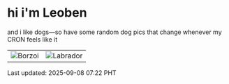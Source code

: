 # hi i'm Leoben

and i like dogs—so have some random dog pics that change whenever my CRON feels like it

|  |  |
|--------|----------|
| ![Borzoi](https://random-dog-vercel.vercel.app/api/random-borzoi?v=1757287322) | ![Labrador](https://random-dog-vercel.vercel.app/api/random-labrador?v=1757287322) |

Last updated: 2025-09-08 07:22 PHT
